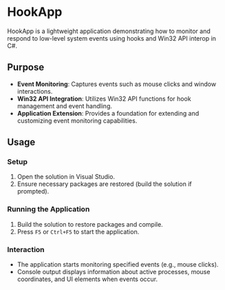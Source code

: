 # HookApp

HookApp is a lightweight application demonstrating how to monitor and respond to low-level system events using hooks and Win32 API interop in C#.

## Purpose

- **Event Monitoring**: Captures events such as mouse clicks and window interactions.
- **Win32 API Integration**: Utilizes Win32 API functions for hook management and event handling.
- **Application Extension**: Provides a foundation for extending and customizing event monitoring capabilities.

## Usage

### Setup

1. Open the solution in Visual Studio.
2. Ensure necessary packages are restored (build the solution if prompted).

### Running the Application

1. Build the solution to restore packages and compile.
2. Press `F5` or `Ctrl+F5` to start the application.

### Interaction

- The application starts monitoring specified events (e.g., mouse clicks).
- Console output displays information about active processes, mouse coordinates, and UI elements when events occur.


